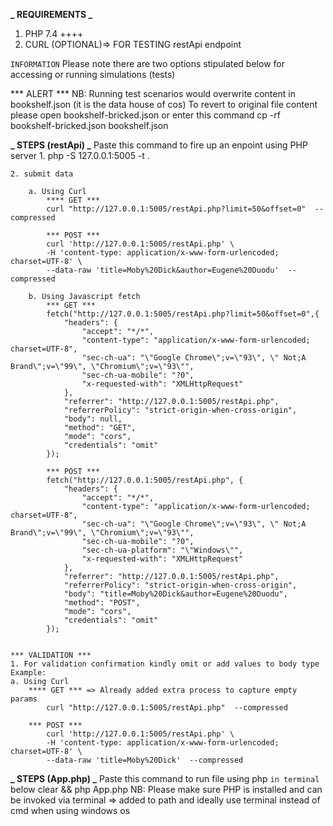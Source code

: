 **_ REQUIREMENTS _**

1. PHP 7.4 ++++
2. CURL (OPTIONAL)=> FOR TESTING restApi endpoint

`INFORMATION`
Please note there are two options stipulated below for accessing or running simulations (tests)

*** ALERT ***
NB: Running test scenarios would overwrite content in bookshelf.json (it is the data house of cos)
To revert to original file content please open bookshelf-bricked.json or enter this command
cp -rf bookshelf-bricked.json bookshelf.json


**_ STEPS (restApi) _**
Paste this command to fire up an enpoint using PHP server 1. php -S 127.0.0.1:5005 -t .

    2. submit data

        a. Using Curl
            **** GET ***
            curl "http://127.0.0.1:5005/restApi.php?limit=50&offset=0"  --compressed

            *** POST ***
            curl 'http://127.0.0.1:5005/restApi.php' \
            -H 'content-type: application/x-www-form-urlencoded; charset=UTF-8' \
            --data-raw 'title=Moby%20Dick&author=Eugene%20Duodu'  --compressed

        b. Using Javascript fetch
            *** GET ***
            fetch("http://127.0.0.1:5005/restApi.php?limit=50&offset=0",{
                "headers": {
                    "accept": "*/*",
                    "content-type": "application/x-www-form-urlencoded; charset=UTF-8",
                    "sec-ch-ua": "\"Google Chrome\";v=\"93\", \" Not;A Brand\";v=\"99\", \"Chromium\";v=\"93\"",
                    "sec-ch-ua-mobile": "?0",
                    "x-requested-with": "XMLHttpRequest"
                },
                "referrer": "http://127.0.0.1:5005/restApi.php",
                "referrerPolicy": "strict-origin-when-cross-origin",
                "body": null,
                "method": "GET",
                "mode": "cors",
                "credentials": "omit"
            });

            *** POST ***
            fetch("http://127.0.0.1:5005/restApi.php", {
                "headers": {
                    "accept": "*/*",
                    "content-type": "application/x-www-form-urlencoded; charset=UTF-8",
                    "sec-ch-ua": "\"Google Chrome\";v=\"93\", \" Not;A Brand\";v=\"99\", \"Chromium\";v=\"93\"",
                    "sec-ch-ua-mobile": "?0",
                    "sec-ch-ua-platform": "\"Windows\"",
                    "x-requested-with": "XMLHttpRequest"
                },
                "referrer": "http://127.0.0.1:5005/restApi.php",
                "referrerPolicy": "strict-origin-when-cross-origin",
                "body": "title=Moby%20Dick&author=Eugene%20Duodu",
                "method": "POST",
                "mode": "cors",
                "credentials": "omit"
            });


    *** VALIDATION ***
    1. For validation confirmation kindly omit or add values to body type
    Example:
    a. Using Curl
        **** GET *** => Already added extra process to capture empty params
            curl "http://127.0.0.1:5005/restApi.php"  --compressed

        *** POST ***
            curl 'http://127.0.0.1:5005/restApi.php' \
            -H 'content-type: application/x-www-form-urlencoded; charset=UTF-8' \
            --data-raw 'title=Moby%20Dick'  --compressed

**_ STEPS (App.php) _**
Paste this command to run file using php `in terminal` below
clear && php App.php
NB: Please make sure PHP is installed and can be invoked via terminal => added to path and ideally use terminal instead of cmd when using windows os
